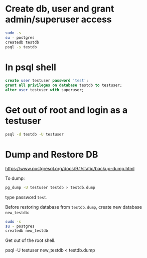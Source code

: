 # Create db, user and grant admin/superuser access
``` bash
sudo -s
su - postgres
createdb testdb
psql -s testdb
```

# In psql shell
``` sql
create user testuser password 'test';
grant all privileges on database testdb to testuser;
alter user testuser with superuser;
```

# Get out of root and login as a testuser
``` bash
psql -d testdb -U testuser
```

# Dump and Restore DB

https://www.postgresql.org/docs/9.1/static/backup-dump.html

To dump:

``` bash
pg_dump -U testuser testdb > testdb.dump
```

type password `test`.

Before restoring database from `testdb.dump`, create new database `new_testdb`:

``` bash
sudo -s
su - postgres
createdb new_testdb
```

Get out of the root shell.

psql -U testuser new_testdb < testdb.dump
